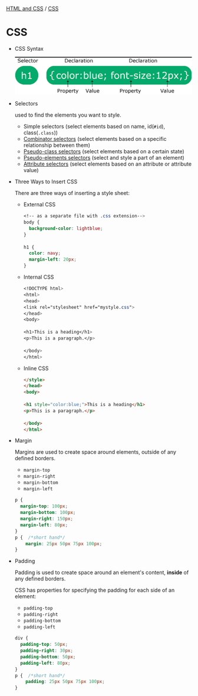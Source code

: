 [HTML and CSS](../HTML-and-CSS.md) / [CSS](#)

# CSS

- CSS Syntax
    
    ![Untitled](CSS/Untitled.png)
    
- Selectors
    
    used to find the elements you want to style.
    
    - Simple selectors (select elements based on name, id(`#id`), class(`.class`))
    - [Combinator selectors](https://www.w3schools.com/css/css_combinators.asp) (select elements based on a specific relationship between them)
    - [Pseudo-class selectors](https://www.w3schools.com/css/css_pseudo_classes.asp) (select elements based on a certain state)
    - [Pseudo-elements selectors](https://www.w3schools.com/css/css_pseudo_elements.asp) (select and style a part of an element)
    - [Attribute selectors](https://www.w3schools.com/css/css_attribute_selectors.asp) (select elements based on an attribute or attribute value)
- Three Ways to Insert CSS
    
    There are three ways of inserting a style sheet:
    
    - External CSS
        
        ```css
        <!-- as a separate file with .css extension-->
        body {
          background-color: lightblue;
        }
        
        h1 {
          color: navy;
          margin-left: 20px;
        }
        ```
        
    - Internal CSS
        
        ```css
        <!DOCTYPE html>
        <html>
        <head>
        <link rel="stylesheet" href="mystyle.css">
        </head>
        <body>
        
        <h1>This is a heading</h1>
        <p>This is a paragraph.</p>
        
        </body>
        </html>
        ```
        
    - Inline CSS
        
        ```html
        </style>
        </head>
        <body>
        
        <h1 style="color:blue;">This is a heading</h1>
        <p>This is a paragraph.</p>
        
        </body>
        </html>
        ```
        
- Margin
    
    Margins are used to create space around elements, outside of any defined borders.
    
    - `margin-top`
    - `margin-right`
    - `margin-bottom`
    - `margin-left`
    
    ```css
    p {
      margin-top: 100px;
      margin-bottom: 100px;
      margin-right: 150px;
      margin-left: 80px;
    }
    p {  /*short hand*/
    	margin: 25px 50px 75px 100px;
    }
    ```
    
- Padding
    
    Padding is used to create space around an element's content, **inside** of any defined borders.
    
    CSS has properties for specifying the padding for each side of an element:
    
    - `padding-top`
    - `padding-right`
    - `padding-bottom`
    - `padding-left`
    
    ```css
    div {
      padding-top: 50px;
      padding-right: 30px;
      padding-bottom: 50px;
      padding-left: 80px;
    }
    p {  /*short hand*/
    	padding: 25px 50px 75px 100px;
    }
    ```
